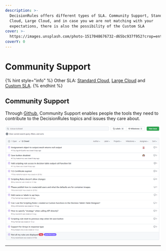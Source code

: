 ```yaml
---
description: >-
  DecisionRules offers different types of SLA. Community Support, Standard
  Cloud, Large Cloud, and in case you we are not matching with your
  expectations, there is also the possibility of the Custom SLA
cover: >-
  https://images.unsplash.com/photo-1517048676732-d65bc937f952?crop=entropy&cs=srgb&fm=jpg&ixid=MnwxOTcwMjR8MHwxfHNlYXJjaHw1fHxjb21tdW5pdHl8ZW58MHx8fHwxNjM4OTU0NDM0&ixlib=rb-1.2.1&q=85
coverY: 0
---
```


# Community Support

{% hint style="info" %}
Other SLA: [Standard Cloud](standard-cloud.md), [Large Cloud](large-cloud-and-custom-sla.md) and [Custom SLA](custom-sla.md).
{% endhint %}

## **Community Support**

Through [Github](https://github.com/decisionrules/Issues/issues), Community Support enables people the tools they need to contribute to the DecisionRules topics and issues they care about.

![](<../../.gitbook/assets/image (165) (1).png>)

***
